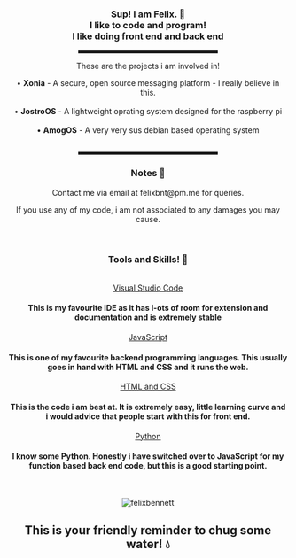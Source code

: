 <div align="center">
    <h3>Sup! I am Felix. 👋<br>I like to code and program! <br> I like doing front end and back end </h3>
    <hr width="50%" style="height:5px;">
    <p>These are the projects i am involved in!</p>
    <a>• <b>Xonia</b> - A secure, open source messaging platform - I really believe in this. <br></a>
    <br>
    <a>• <b>JostroOS</b> - A lightweight oprating system designed for the raspberry pi<br></a>
    <br>
    <a>• <b>AmogOS</b> - A very very sus debian based operating system<br></a>
    <br>
    <hr width="50%" style="height:5px;">
    <h3>Notes 📝</h3>
    <a> Contact me via email at felixbnt@pm.me for queries. <br></a>
    <p> If you use any of my code, i am not associated to any damages you may cause.</p>
    <br>
    <h3> Tools and Skills! 🔨 </h3> 
      <br>
    <a href="https://code.visualstudio.com/">Visual Studio Code</a>
      <h4> This is my favourite IDE as it has l-ots of room for extension and documentation and is extremely stable </h4>
    <a href="https://www.javascript.com/">JavaScript</a>
      <h4> This is one of my favourite backend programming languages. This usually goes in hand with HTML and CSS and it runs the web. </h4>
    <a href="https://www.w3.org/standards/webdesign/htmlcss">HTML and CSS</a>
       <h4> This is the code i am best at. It is extremely easy, little learning curve and i would advice that people start with this for front end. </h4>
    <a href="https://www.python.org/">Python</a>
       <h4> I know some Python. Honestly i have switched over to JavaScript for my function based back end code, but this is a good starting point. </h4>
    <br>
       <p><img align="center" src="https://github-readme-stats.vercel.app/api/top-langs?username=felixbennett&show_icons=true&locale=en&layout=compact" alt="felixbennett" /></p>
    <h2> This is your friendly reminder to chug some water! 💧
  </div>
